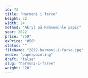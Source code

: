 ```yaml
---
id: 73
title: "Harmoni i farve"
height: 32
width: 24
method: "Akryl på Hahnemühle papir"
year: 2022
price: "750"
exPrice: "850"
status: ""
fileName: "2022-harmoni-i-farve.jpg"
medie: "paperpainting"
draft: "false"
slug: "harmoni-i-farve"
weight: "20"
---
```

